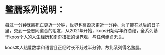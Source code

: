 # 鳖臑系列说明：

每过一分钟就离死亡更近一分钟，世界也离毁灭更近一分钟。为了能在以后的日子里，交到一些志同道合的朋友，从2021年开始，koos开始写年终总结，全系列基于koos个人的人生经历和歪歪扭扭的世界观，与任何组织无关。

koos本人热爱数学和语言且正经时长不超过半分钟，故此系列得名鳖臑。